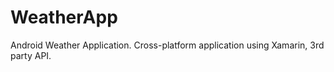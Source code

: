 # WeatherApp

Android Weather Application.
Cross-platform application using Xamarin, 3rd party API.
